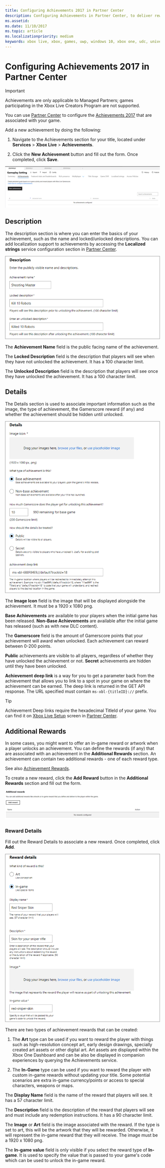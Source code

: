 ```yaml
---
title: Configuring Achievements 2017 in Partner Center
description: Configuring Achievements in Partner Center, to deliver rewards.
ms.assetid:
ms.date: 11/10/2017
ms.topic: article
ms.localizationpriority: medium
keywords: xbox live, xbox, games, uwp, windows 10, xbox one, udc, universal developer center
---
```


# Configuring Achievements 2017 in Partner Center

> [!IMPORTANT]
> Achievements are only applicable to Managed Partners; games participating in the Xbox Live Creators Program are not supported.

You can use [Partner Center](https://partner.microsoft.com/dashboard) to configure the [Achievements 2017](../../achievements-2017/simplified-achievements.md) that are associated with your game.

Add a new achievement by doing the following:

1. Navigate to the Achievements section for your title, located under **Services** > **Xbox Live** > **Achievements**.

2. Click the **New Achievement** button and fill out the form.  Once completed, click **Save**.

![Screenshot to create a new achievement in Partner Center](../../images/dev-center/achievement-table.png)


## Description

The description section is where you can enter the basics of your achievement, such as the name and locked/unlocked descriptions.
You can add localization support to achievements by accessing the **Localized strings** service configuration section in [Partner Center](https://partner.microsoft.com/dashboard).

![Screenshot of the description fields when configuring a new achievement in Partner Center](../../images/dev-center/achievements-2.png)

The **Achievement Name** field is the public facing name of the achievement.

The **Locked Description** field is the description that players will see when they have not unlocked the achievement.
It has a 100 character limit.

The **Unlocked Description** field is the description that players will see once they have unlocked the achievement.
It has a 100 character limit.


## Details

The Details section is used to associate important information such as the image, the type of achievement, the Gamerscore reward (if any) and whether the achievement should be hidden until unlocked.

![Screenshot of the details fields when configuring a new achievement in Partner Center](../../images/dev-center/achievements-3.png)

The **Image Icon** field is the image that will be displayed alongside the achievement.
It must be a 1920 x 1080 png.

**Base Achievements** are available to your players when the initial game has been released.
**Non-Base Achievements** are available after the initial game has released (such as with new DLC content).

The **Gamerscore** field is the amount of Gamerscore points that your achievement will award when unlocked.
Each achievement can reward between 0-200 points.

**Public** achievements are visible to all players, regardless of whether they have unlocked the achievement or not.
**Secret** achievements are hidden until they have been unlocked.

**Achievement deep link** is a way for you to get a parameter back from the achievement that allows you to link to a spot in your game on where the achievement can be earned.
The deep link is returned in the GET API response.
The URL specified must contain `ms-xbl-{titleID}://` prefix.

> [!TIP]
> Achievement Deep links require the hexadecimal TitleId of your game. You can find it on [Xbox Live Setup](xbox-live-setup.md) screen in [Partner Center](https://developer.microsoft.com/dashboard).


## Additional Rewards

In some cases, you might want to offer an in-game reward or artwork when a player unlocks an achievement.
You can define the rewards (if any) that are associated with an achievement in the **Additional Rewards** section.
An achievement can contain two additional rewards - one of each reward type.

See also [Achievement Rewards](../../achievements-2017/achievement-rewards.md).

To create a new reward, click the **Add Reward** button in the **Additional Rewards** section and fill out the form.

![Screenshot of adding rewards to an achievement in Partner Center](../../images/dev-center/achievement-reward.png)


### Reward Details

Fill out the Reward Details to associate a new reward. Once completed, click **Add**.

![Screenshot of configuring award details for an achievement in Partner Center](../../images/dev-center/achievements-5.png)

There are two types of achievement rewards that can be created:

1. The **Art** type can be used if you want to reward the player with things such as high-resolution concept art, early design drawings, specially created art assets or other digital art. Art assets are displayed within the Xbox One Dashboard and can be also be displayed in companion experiences by querying the Achievements service.

2. The **In-Game** type can be used if you want to reward the player with custom in-game rewards without updating your title. Some potential scenarios are extra in-game currency/points or access to special characters, weapons or maps.

The **Display Name** field is the name of the reward that players will see.
It has a 57 character limit.

The **Description** field is the description of the reward that players will see and must include any redemption instructions.
It has a 90 character limit.

The **Image** or **Art** field is the image associated with the reward.
If the type is set to art, this will be the artwork that they will be rewarded.
Otherwise, it will represent the in-game reward that they will receive.
The image must be a 1920 x 1080 png.

The **In-game value** field is only visible if you select the reward type of **In-game**.
It is used to specify the value that is passed to your game's code which can be used to unlock the in-game reward.
